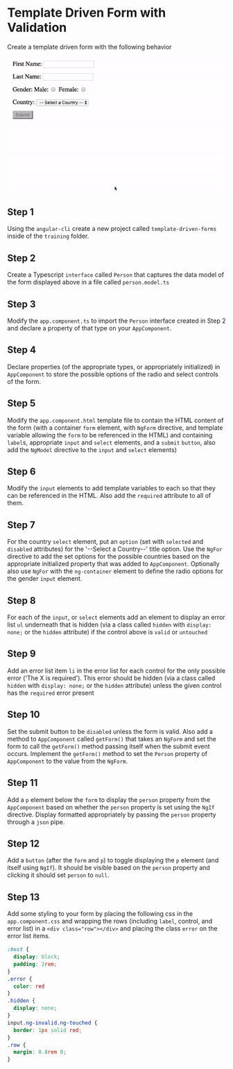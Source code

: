 # Template Driven Form with Validation

Create a template driven form with the following behavior

![](./preview.gif)

## Step 1

Using the `angular-cli` create a new project called `template-driven-forms` inside of the `training` folder.

## Step 2

Create a Typescript `interface` called `Person` that captures the data model of the form displayed above in a file called `person.model.ts`

## Step 3

Modify the `app.component.ts` to import the `Person` interface created in Step 2 and declare a property of that type on your `AppComponent`.

## Step 4

Declare properties (of the appropriate types, or appropriately initialized) in `AppComponent` to store the possible options of the radio and select controls of the form.

## Step 5

Modify the `app.component.html` template file to contain the HTML content of the form (with a container `form` element, with `NgForm` directive, and template variable allowing the `form` to be referenced in the HTML) and containing `label`s, appropriate `input` and `select` elements, and a `submit` `button`, also add the `NgModel` directive to the `input` and `select` elements)

## Step 6

Modify the `input` elements to add template variables to each so that they can be referenced in the HTML. Also add the `required` attribute to all of them.

## Step 7

For the country `select` element, put an `option` (set with `selected` and `disabled` attributes) for the '--Select a Country--' title option.  Use the `NgFor` directive to add the set options for the possible countries based on the appropriate initialized property that was added to `AppComponent`. Optionally also use `NgFor` with the `ng-container` element to define the radio options for the gender `input` element.

## Step 8

For each of the `input`, or `select` elements add an element to display an error list `ul` underneath that is hidden (via a class called `hidden` with `display: none;` or the `hidden` attribute) if the control above is `valid` or `untouched`

## Step 9

Add an error list item `li` in the error list for each control for the only possible error ('The X is required').  This error should be hidden (via a class called `hidden` with `display: none;` or the `hidden` attribute) unless the given control has the `required` error present

## Step 10

Set the submit button to be `disabled` unless the form is valid.  Also add a method to `AppComponent` called `getForm()` that takes an `NgForm` and set the form to call the `getForm()` method passing itself when the submit event occurs.  Implement the `getForm()` method to set the `Person` property of `AppComponent` to the value from the `NgForm`.

## Step 11

Add a `p` element below the `form` to display the `person` property from the `AppComponent` based on whether the `person` property is set using the `NgIf` directive. Display formatted appropriately by passing the `person` property through a `json` pipe.

## Step 12

Add a `button` (after the `form` and `p`) to toggle displaying the `p` element (and itself using `NgIf`).  It should be visible based on the `person` property and clicking it should set `person` to `null`.

## Step 13

Add some styling to your form by placing the following css in the `app.component.css` and wrapping the rows (including `label`, control, and error list) in a `<div class="row"></div>` and placing the class `error` on the error list items.

```css
:host {
  display: block;
  padding: 2rem;
}
.error {
  color: red
}
.hidden {
  display: none;
}
input.ng-invalid.ng-touched {
  border: 1px solid red;
}
.row {
  margin: 0.8rem 0;
}
```
